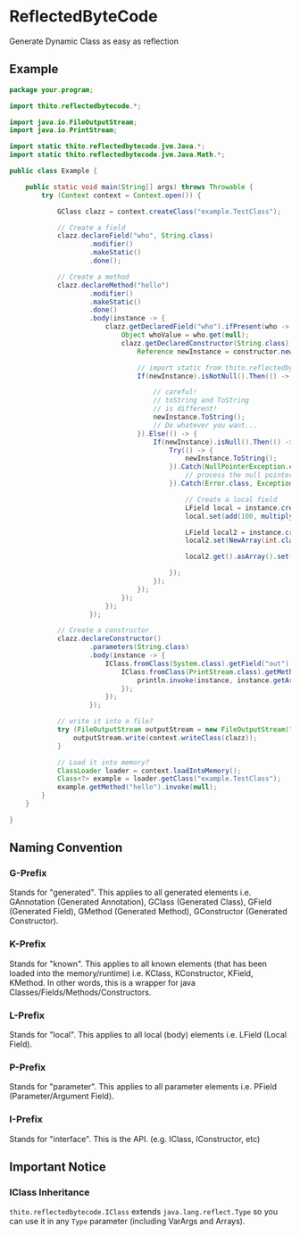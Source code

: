 # ReflectedByteCode
Generate Dynamic Class as easy as reflection

## Example

```java
package your.program;

import thito.reflectedbytecode.*;

import java.io.FileOutputStream;
import java.io.PrintStream;

import static thito.reflectedbytecode.jvm.Java.*;
import static thito.reflectedbytecode.jvm.Java.Math.*;

public class Example {

    public static void main(String[] args) throws Throwable {
        try (Context context = Context.open()) {

            GClass clazz = context.createClass("example.TestClass");

            // Create a field
            clazz.declareField("who", String.class)
                    .modifier()
                    .makeStatic()
                    .done();

            // Create a method
            clazz.declareMethod("hello")
                    .modifier()
                    .makeStatic()
                    .done()
                    .body(instance -> {
                        clazz.getDeclaredField("who").ifPresent(who -> {
                            Object whoValue = who.get(null);
                            clazz.getDeclaredConstructor(String.class).ifPresent(constructor -> {
                                Reference newInstance = constructor.newInstance(args);

                                // import static from thito.reflectedbytecode.jvm.Java
                                If(newInstance).isNotNull().Then(() -> {

                                    // careful!
                                    // toString and ToString
                                    // is different!
                                    newInstance.ToString();
                                    // Do whatever you want...
                                }).Else(() -> {
                                    If(newInstance).isNull().Then(() -> {
                                        Try(() -> {
                                            newInstance.ToString();
                                        }).Catch(NullPointerException.class).Caught(npe -> {
                                            // process the null pointer exception here
                                        }).Catch(Error.class, Exception.class).Caught(error -> {

                                            // Create a local field
                                            LField local = instance.createVariable();
                                            local.set(add(100, multiply(100, 40)));

                                            LField local2 = instance.createVariable();
                                            local2.set(NewArray(int.class, 1));

                                            local2.get().asArray().set(local.get());

                                        });
                                    });
                                });
                            });
                        });
                    });

            // Create a constructor
            clazz.declareConstructor()
                    .parameters(String.class)
                    .body(instance -> {
                        IClass.fromClass(System.class).getField("out").ifPresent(out -> {
                            IClass.fromClass(PrintStream.class).getMethod("println", String.class).ifPresent(println -> {
                                println.invoke(instance, instance.getArgument(0));
                            });
                        });
                    });

            // write it into a file?
            try (FileOutputStream outputStream = new FileOutputStream("Example.class")) {
                outputStream.write(context.writeClass(clazz));
            }

            // Load it into memory?
            ClassLoader loader = context.loadIntoMemory();
            Class<?> example = loader.getClass("example.TestClass");
            example.getMethod("hello").invoke(null);
        }
    }

}
```

## Naming Convention
### G-Prefix
Stands for "generated". 
This applies to all generated elements i.e. GAnnotation (Generated Annotation), 
GClass (Generated Class), GField (Generated Field), GMethod (Generated Method),
GConstructor (Generated Constructor).

### K-Prefix
Stands for "known". 
This applies to all known elements (that has been loaded into the memory/runtime) i.e.
KClass, KConstructor, KField, KMethod. In other words, this is a wrapper for java Classes/Fields/Methods/Constructors.

### L-Prefix
Stands for "local". This applies to all local (body) elements i.e. LField (Local Field).

### P-Prefix
Stands for "parameter". This applies to all parameter elements i.e. PField (Parameter/Argument Field).

### I-Prefix
Stands for "interface". This is the API. (e.g. IClass, IConstructor, etc)

## Important Notice
### IClass Inheritance
`thito.reflectedbytecode.IClass` extends `java.lang.reflect.Type` so you can use it in any `Type` parameter (including VarArgs and Arrays).